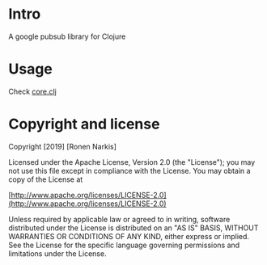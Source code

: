# Intro

A google pubsub library for Clojure

# Usage

Check [core.clj](https://github.com/narkisr/pubsub-clj/blob/master/src/pubsub/core.clj)

# Copyright and license

Copyright [2019] [Ronen Narkis]

Licensed under the Apache License, Version 2.0 (the "License");
you may not use this file except in compliance with the License.
You may obtain a copy of the License at

  [http://www.apache.org/licenses/LICENSE-2.0](http://www.apache.org/licenses/LICENSE-2.0)

Unless required by applicable law or agreed to in writing, software
distributed under the License is distributed on an "AS IS" BASIS,
WITHOUT WARRANTIES OR CONDITIONS OF ANY KIND, either express or implied.
See the License for the specific language governing permissions and
limitations under the License.

